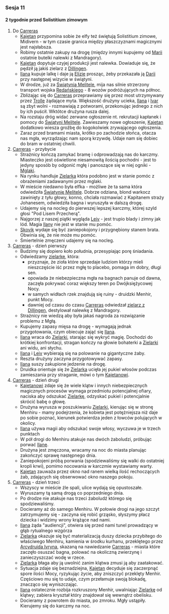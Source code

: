 ### Sesja 11
#### 2 tygodnie przed Solistitium zimowym
1. Do [Carreras](#l_carreras)
    * [Kajetan](#g_kajetan) przypomina sobie że elfy też świętują Solistitium zimowe, Midivern - w tym czasie granica między płaszczyznami magicznymi jest najsłabsza.
    * Robimy ostatnie zakupy na drogę (między innymi kupujemy od [Marii](#p_maria) ostatnie butelki nalewki z Mandragory).
    * [Kajetan](#g_kajetan) dopytuje czyjej produkcji jest nalewka. Dowiaduje się, że pędził ją jakiś zielarz z [Dillingen](#l_dillingen).
    * [Ilana](#g_ilana) kupuje lalkę i daje ją [Elizie](#p_eliza) prosząc, żeby przekazała ją [Darii](#p_daria) przy następnej wizycie w świątyni.
    * W drodze, już za [Świątynią Melitele](#l_smelitele), mija nas silnie strzerzony transport wojska [Redańskiego](#l_redania) - 8 wozów podróżujących na północ.
    * Zbliżając się do [Carreras](#l_carreras) przeprawiamy się przez most utrzymywany przez [Trolle](#troll) żądające myta. Większość drużyny ucieka, [Ilana](#g_ilana) i [Ivar](#p_ivar) są zbyt wolni - rozmawiają z potworami, przekonując jednego z nich by ich puścił. Wktótce drużyna rusza dalej.
    * Na rozstaju dróg widać zerwane ogłoszenie nt. rekrutacji kapłanek i pomocy do [Świątyni Melitele](#l_smelitele). Zawieszamy nowe ogłoszenie, [Kajetan](#g_kajetan) dodatkowo wiesza groźbę do kogokolwiek zrywającego ogłoszenia.
    * Zaraz przed bramami miasta, krótko po zachodzie słońca, otacza nas mgła, wyrządzając nam sporą krzywdę. Udaje nam się dobiec do bram w ostatniej chwili.
2. [Carreras](#l_carreras) - przybycie
    * Strażnicy kończą zamykać bramę i odprowadzają nas do karczmy. Miasteczko jest oświetlone niesamowitą ilością pochodni - jest to jedyny sposób by odgonić mgłę i panoszące się w niej ogniki - [Mglaki](#b_mglak).
    * Na rynku handluje [Zielarka](#p_zielarka) która podobno jest w stanie pomóc z obrażeniami zadawanymi przez mglaki.
    * W mieście niedawno była elfka - możliwe że ta sama która odwiedziła [Świątynię Melitele](#l_smelitele). Dobrze odziana, blond warkocz zawinięty z tyłu głowy, konno, chciała rozmawiać z Kapitanem straży Johanesem, odwiedziła bagna i wyruszyła w dalszą drogę.
    * Udajemy się na nocleg do pierwszej lepszej karczmy, której szyld głosi "Pod Lisem Przecherą". 
    * Najgorzej z naszej piątki wygląda [Leiv](#p_leiv) - jest trupio blady i zimny jak lód. Magia [Ilany](#g_ilana) nie jest w stanie mu pomóc. 
    * [Skovik](#p_skovik) wydaje się być zaniepokojony i przygnębiony stanem brata. Obwinia się, że nie może mu pomóc.
    * Śmiertelnie zmęczeni udajemy się na nocleg.
2. [Carreras](#l_carreras) - dzień pierwszy
    * Budzimy się dopiero koło południa, przesypiając porę śniadania.
    * Odwiedzamy [zielarkę](#p_zielarka), która:
        * przyznaje, że zioła które sprzedaje ludziom którzy mieli nieszczęście iść przez mgłę to placebo, pomaga im dobry, długi sen.
        * opowiada że niebezpieczna mgła na bagnach panuje od dawna, zaczęła pokrywać coraz większy teren po Dwójksiężycowej Nocy.
        * w samych widłach rzek znajdują się ruiny - druidzki Menhir, punkt Mocy.
        * dawniej od czasu do czasu [Carreras](#l_carreras) odwiedzał [zielarz z Dillingen](#p_zielarz), destylował nalewkę z Mandragory.
    * Strażnicy nie wiedzą aby była jakaś nagroda za rozwiązanie problemu z Mgłą.
    * Kupujemy zapasy mięsa na drogę - wymagają jednak przygotowania, czym obiecuje zająć się [Ilana](#g_ilana).
    * [Ilana](#g_ilana) wraca do [Zielarki](#p_zielarka), starając się wykryć magię. Dochodzi do krótkiej konfrontacji, stragan kończy na głowie bohaterki a [Zielarki](#p_zielarka) ani widu, ani słychu.
    * [Ilana](#g_ilana) i [Leiv](#p_leiv) wybierają się na polowanie na gigantyczne żaby.
    * Reszta drużyny zaczyna przygotowywać zapasy.
    * [Ilana](#g_ilana) suszy zakupione jedzenie na drogę.
    * Druidka orientuje się że [Zielarka](#p_zielarka) ucięła jej pukiel włosów podczas zamieszania przy straganie, mówi o tym [Kajetanowi](#g_kajetan).
2. [Carreras](#l_carreras) - dzień drugi
    * [Kajetanowi](#g_kajetan) zdaje się że wiele klątw i innych niebezpiecznych magicznych procesów wymaga przedmiotu potencjalnej ofiary, naciska aby odszukać [Zielarkę](#p_zielarka), odzyskać pukiel i potencjalnie skrócić babę o głowę.
    * Drużyna wyrusza w poszukiwaniu [Zielarki](#p_zielarka), kierując się w stronę Menhiru - mamy podejrzenia, że kobieta jest potężniejsza niż daje po sobie poznać, kierunek potwierdza jeden z łowców polujących w okolicy.
    * [Ilana](#g_ilana) używa magii aby odszukać swoje włosy, wyczuwa je w trzech punktach
    * W pół drogi do Menhiru atakuje nas dwóch żaboludzi, próbując porwać [Ilanę](#g_ilana).
    * Drużyna jest zmęczona, wracamy na noc do miasta planując zakończyć sprawę następnego dnia.
    * Zaniepokojeni próbą porwania (spodziewaliśmy się walki do ostatniej kropli krwi), pomimo nocowania w karczmie wystawiamy warty.
    * [Kajetan](#g_kajetan) zauważa przez okno nad ranem wielką ilość rechoczących żab, zdających się obserwować okno naszego pokoju.
2. [Carreras](#l_carreras) - dzień trzeci
    * Wszyscy w mieście źle spali, ulice wydają się opustoszałe.
    * Wyruszamy tą samą drogą co poprzedniego dnia.
    * Po drodze nie atakuje nas trzeci żaboludź którego się spodziewaliśmy.
    * Docieramy aż do samego Menhiru. W połowie drogi na jego szczyt zatrzymujemy się - zaczyna się robić grząsko, słyszymy płacz dziecka i widzimy wrony krążące nad nami.
    * [Ilana](#g_ilana) żąda "audiencji", otwiera się przed nami tunel prowadzący w głąb rytualnego wzgórza
    * [Zielarka](#p_zielarka) okazuje się być materializacją duszy dziecka przybitego do właściwego Menhiru, kamienia w środku kurhanu, przeklętego przez [Arcydruida Ivryna](#p_arcydruid_ivryn), skazaną na nawiedzanie [Carreras](#l_carreras) - miasta które zaczęło osuszać bagna, polować na okoliczną zwierzynę i zanieczyszczać wodę w rzece.
    * [Zielarka](#p_zielarka) błaga aby ją uwolnić zanim klątwa zmusi ją aby zaatakować.
    * Sytuacja zdaje się beznadziejna, [Kajetan](#g_kajetan) decyduje się zaczerpnąć spore ilości Mocy, ryzykując życie, aby zniszczyć przeklęty Menhir. Częściowo mu się to udaje, czym przełamuje swoją blokadę, znacząco się wyniszczając.
    * [Ilana](#g_ilana) ostatecznie rozbija rozkruszony Menhir, uwalniając [Zielarkę](#p_zielarka) od klątwy; zabiera kryształ który znajdował się wewnątrz obelisku.
    * Docieramy z powrotem do miasta, po zmroku. Mgły ustąpiły. Kierujemy się do karczmy na noc.